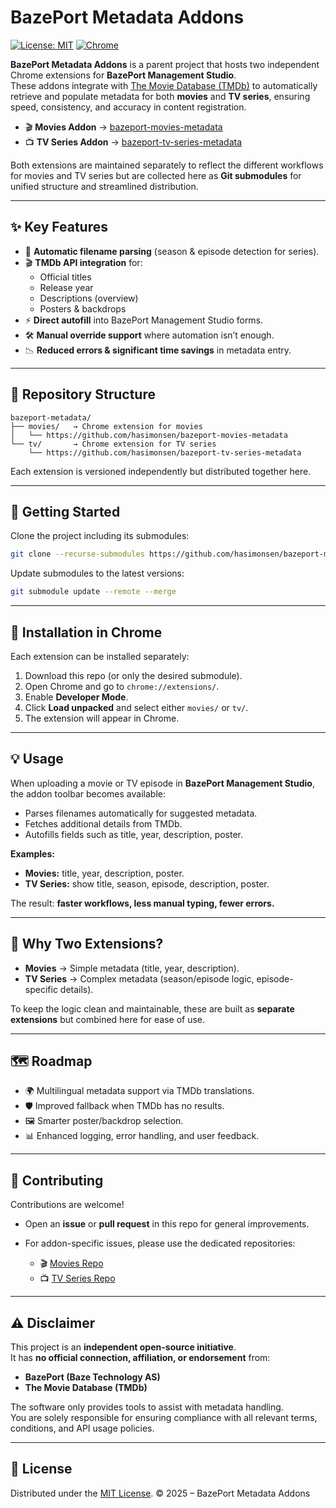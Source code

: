 # BazePort Metadata Addons

[![License: MIT](https://img.shields.io/badge/License-MIT-blue.svg)](LICENSE)
[![Chrome](https://img.shields.io/badge/Chrome-Extension-green)](https://chrome.google.com/webstore/)

**BazePort Metadata Addons** is a parent project that hosts two independent Chrome extensions for **BazePort Management Studio**.  
These addons integrate with [The Movie Database (TMDb)](https://www.themoviedb.org/) to automatically retrieve and populate metadata for both **movies** and **TV series**, ensuring speed, consistency, and accuracy in content registration.

- 🎬 **Movies Addon** → [bazeport-movies-metadata](https://github.com/hasimonsen/bazeport-movies-metadata)  
- 📺 **TV Series Addon** → [bazeport-tv-series-metadata](https://github.com/hasimonsen/bazeport-tv-series-metadata)

Both extensions are maintained separately to reflect the different workflows for movies and TV series but are collected here as **Git submodules** for unified structure and streamlined distribution.

---

## ✨ Key Features

- 🔎 **Automatic filename parsing** (season & episode detection for series).  
- 🎬 **TMDb API integration** for:
  - Official titles  
  - Release year  
  - Descriptions (overview)  
  - Posters & backdrops  
- ⚡ **Direct autofill** into BazePort Management Studio forms.  
- 🛠 **Manual override support** where automation isn’t enough.  
- 📉 **Reduced errors & significant time savings** in metadata entry.  

---

## 📂 Repository Structure

```text
bazeport-metadata/
├── movies/   → Chrome extension for movies
│   └── https://github.com/hasimonsen/bazeport-movies-metadata
└── tv/       → Chrome extension for TV series
    └── https://github.com/hasimonsen/bazeport-tv-series-metadata
````

Each extension is versioned independently but distributed together here.

---

## 🚀 Getting Started

Clone the project including its submodules:

```bash
git clone --recurse-submodules https://github.com/hasimonsen/bazeport-metadata.git
```

Update submodules to the latest versions:

```bash
git submodule update --remote --merge
```

---

## 🔧 Installation in Chrome

Each extension can be installed separately:

1. Download this repo (or only the desired submodule).
2. Open Chrome and go to `chrome://extensions/`.
3. Enable **Developer Mode**.
4. Click **Load unpacked** and select either `movies/` or `tv/`.
5. The extension will appear in Chrome.

---

## 💡 Usage

When uploading a movie or TV episode in **BazePort Management Studio**, the addon toolbar becomes available:

* Parses filenames automatically for suggested metadata.
* Fetches additional details from TMDb.
* Autofills fields such as title, year, description, poster.

**Examples:**

* **Movies:** title, year, description, poster.
* **TV Series:** show title, season, episode, description, poster.

The result: **faster workflows, less manual typing, fewer errors.**

---

## 🎯 Why Two Extensions?

* **Movies** → Simple metadata (title, year, description).
* **TV Series** → Complex metadata (season/episode logic, episode-specific details).

To keep the logic clean and maintainable, these are built as **separate extensions** but combined here for ease of use.

---

## 🗺 Roadmap

* 🌍 Multilingual metadata support via TMDb translations.
* 🛡 Improved fallback when TMDb has no results.
* 🖼 Smarter poster/backdrop selection.
* 📊 Enhanced logging, error handling, and user feedback.

---

## 🤝 Contributing

Contributions are welcome!

* Open an **issue** or **pull request** in this repo for general improvements.
* For addon-specific issues, please use the dedicated repositories:

  * 🎬 [Movies Repo](https://github.com/hasimonsen/bazeport-movies-metadata)
  * 📺 [TV Series Repo](https://github.com/hasimonsen/bazeport-tv-series-metadata)

---

## ⚠️ Disclaimer

This project is an **independent open-source initiative**.  
It has **no official connection, affiliation, or endorsement** from:

- **BazePort (Baze Technology AS)**  
- **The Movie Database (TMDb)**  

The software only provides tools to assist with metadata handling.  
You are solely responsible for ensuring compliance with all relevant terms, conditions, and API usage policies.

---

## 📜 License

Distributed under the [MIT License](LICENSE).
© 2025 – BazePort Metadata Addons
